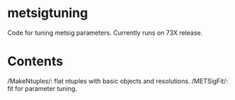 metsigtuning
============

Code for tuning metsig parameters.  Currently runs on 73X release.

Contents
========
/MakeNtuples/: flat ntuples with basic objects and resolutions.
/METSigFit/: fit for parameter tuning.
